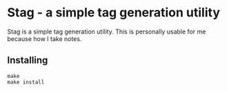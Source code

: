 # Stag - a simple tag generation utility
Stag is a simple tag generation utility.
This is personally usable for me because how I take notes.

## Installing
```
make
make install
```

